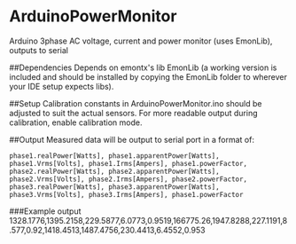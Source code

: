ArduinoPowerMonitor
===================

Arduino 3phase AC voltage, current and power monitor (uses EmonLib), outputs to serial

##Dependencies
Depends on emontx's lib EmonLib (a working version is included and should be installed by copying the EmonLib folder to wherever your IDE setup expects libs).

##Setup
Calibration constants in ArduinoPowerMonitor.ino should be adjusted to suit the actual sensors. For more readable output during calibration, enable calibration mode.

##Output
Measured data will be output to serial port in a format of:

    phase1.realPower[Watts], phase1.apparentPower[Watts], phase1.Vrms[Volts], phase1.Irms[Ampers], phase1.powerFactor, phase2.realPower[Watts], phase2.apparentPower[Watts], phase2.Vrms[Volts], phase2.Irms[Ampers], phase2.powerFactor, phase3.realPower[Watts], phase3.apparentPower[Watts], phase3.Vrms[Volts], phase3.Irms[Ampers], phase1.powerFactor

###Example output
    1328.1776,1395.2158,229.5877,6.0773,0.9519,166775.26,1947.8288,227.1191,8.577,0.92,1418.4513,1487.4756,230.4413,6.4552,0.953

